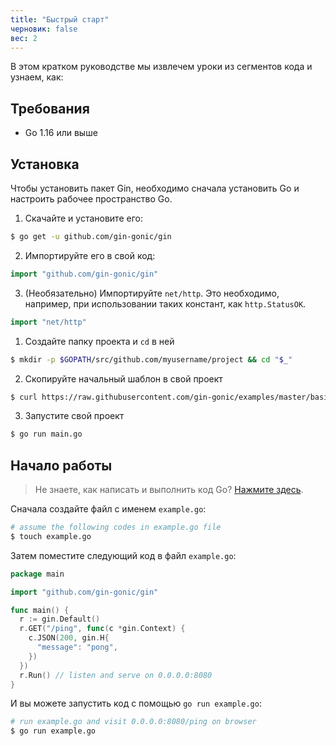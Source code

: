 ```yaml
---
title: "Быстрый старт"
черновик: false
вес: 2
---
```


В этом кратком руководстве мы извлечем уроки из сегментов кода и узнаем, как:

## Требования

- Go 1.16 или выше

## Установка

Чтобы установить пакет Gin, необходимо сначала установить Go и настроить рабочее пространство Go.

1. Скачайте и установите его:

```sh
$ go get -u github.com/gin-gonic/gin
```

2. Импортируйте его в свой код:

```go
import "github.com/gin-gonic/gin"
```

3. (Необязательно) Импортируйте `net/http`. Это необходимо, например, при использовании таких констант, как `http.StatusOK`.

```go
import "net/http"
```

1. Создайте папку проекта и `cd` в ней

```sh
$ mkdir -p $GOPATH/src/github.com/myusername/project && cd "$_"
```

2. Скопируйте начальный шаблон в свой проект

```sh
$ curl https://raw.githubusercontent.com/gin-gonic/examples/master/basic/main.go > main.go
```

3. Запустите свой проект

```sh
$ go run main.go
```

## Начало работы

> Не знаете, как написать и выполнить код Go? [Нажмите здесь](https://golang.org/doc/code.html).

Сначала создайте файл с именем `example.go`:

```sh
# assume the following codes in example.go file
$ touch example.go
```

Затем поместите следующий код в файл `example.go`:

```go
package main

import "github.com/gin-gonic/gin"

func main() {
  r := gin.Default()
  r.GET("/ping", func(c *gin.Context) {
    c.JSON(200, gin.H{
      "message": "pong",
    })
  })
  r.Run() // listen and serve on 0.0.0.0:8080
}
```

И вы можете запустить код с помощью `go run example.go`:

```sh
# run example.go and visit 0.0.0.0:8080/ping on browser
$ go run example.go
```
